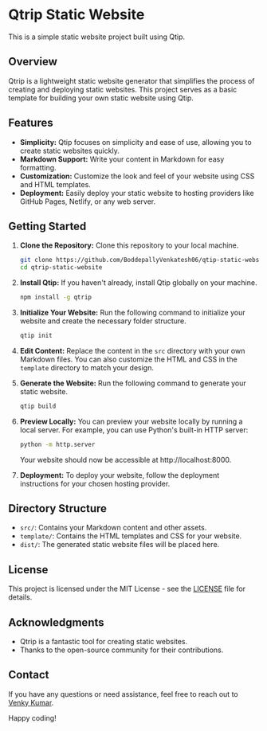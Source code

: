 # Qtrip Static Website

This is a simple static website project built using Qtip.

## Overview

Qtrip is a lightweight static website generator that simplifies the process of creating and deploying static websites. This project serves as a basic template for building your own static website using Qtip.

## Features

- **Simplicity:** Qtip focuses on simplicity and ease of use, allowing you to create static websites quickly.
- **Markdown Support:** Write your content in Markdown for easy formatting.
- **Customization:** Customize the look and feel of your website using CSS and HTML templates.
- **Deployment:** Easily deploy your static website to hosting providers like GitHub Pages, Netlify, or any web server.

## Getting Started

1. **Clone the Repository:** Clone this repository to your local machine.

   ```bash
   git clone https://github.com/BoddepallyVenkatesh06/qtip-static-website.git
   cd qtrip-static-website
   ```

2. **Install Qtip:** If you haven't already, install Qtip globally on your machine.

   ```bash
   npm install -g qtrip
   ```

3. **Initialize Your Website:** Run the following command to initialize your website and create the necessary folder structure.

   ```bash
   qtip init
   ```

4. **Edit Content:** Replace the content in the `src` directory with your own Markdown files. You can also customize the HTML and CSS in the `template` directory to match your design.

5. **Generate the Website:** Run the following command to generate your static website.

   ```bash
   qtip build
   ```

6. **Preview Locally:** You can preview your website locally by running a local server. For example, you can use Python's built-in HTTP server:

   ```bash
   python -m http.server
   ```

   Your website should now be accessible at http://localhost:8000.

7. **Deployment:** To deploy your website, follow the deployment instructions for your chosen hosting provider.

## Directory Structure

- `src/`: Contains your Markdown content and other assets.
- `template/`: Contains the HTML templates and CSS for your website.
- `dist/`: The generated static website files will be placed here.

## License

This project is licensed under the MIT License - see the [LICENSE](LICENSE) file for details.

## Acknowledgments

- Qtrip is a fantastic tool for creating static websites.
- Thanks to the open-source community for their contributions.

## Contact

If you have any questions or need assistance, feel free to reach out to [Venky Kumar](mailto:venkykumar06@email.com).

Happy coding!

